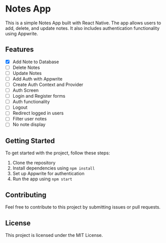 # Notes App

This is a simple Notes App built with React Native. The app allows users to add, delete, and update notes. It also includes authentication functionality using Appwrite.

## Features

- [x] Add Note to Database
- [ ] Delete Notes
- [ ] Update Notes
- [ ] Add Auth with Appwrite
- [ ] Create Auth Context and Provider
- [ ] Auth Screen
- [ ] Login and Register forms
- [ ] Auth functionality
- [ ] Logout
- [ ] Redirect logged in users
- [ ] Filter user notes
- [ ] No note display

## Getting Started

To get started with the project, follow these steps:

1. Clone the repository
2. Install dependencies using `npm install`
3. Set up Appwrite for authentication
4. Run the app using `npm start`

## Contributing

Feel free to contribute to this project by submitting issues or pull requests.

## License

This project is licensed under the MIT License.
